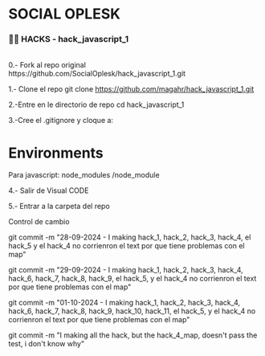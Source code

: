 # SOCIAL OPLESK
### 🏴‍☠️ HACKS - hack_javascript_1

<br/>
0.- Fork al repo original
    https://github.com/SocialOplesk/hack_javascript_1.git

1.- Clone el repo
    git clone https://github.com/magahr/hack_javascript_1.git

2.-Entre en le directorio de repo 
   cd hack_javascript_1

3.-Cree el .gitignore y cloque a: 
   # Environments
   Para javascript:
      node_modules
      /node_module
      
4.- Salir de Visual CODE

5.- Entrar a la carpeta del repo

Control de cambio

git commit -m "28-09-2024 - I making hack_1, hack_2, hack_3, hack_4, el hack_5 y el hack_4 no corrienron el text por que tiene problemas con el map"

git commit -m "29-09-2024 - I making hack_1, hack_2, hack_3, hack_4, hack_6, hack_7, hack_8, hack_9, el hack_5,  y el hack_4 no corrienron el text por que tiene problemas con el map"

git commit -m "01-10-2024 - I making hack_1, hack_2, hack_3, hack_4, hack_6, hack_7, hack_8, hack_9, hack_10, hack_11,  el hack_5,  y el hack_4 no corrienron el text por que tiene problemas con el map"

git commit -m "I making all the hack, but the hack_4_map, doesn't pass the test, i don't know why"




